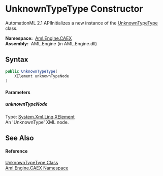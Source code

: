 UnknownTypeType Constructor
===========================
AutomationML 2.1 APIInitializes a new instance of the [UnknownTypeType][1] class.

  **Namespace:**  [Aml.Engine.CAEX][2]  
  **Assembly:**  AML.Engine (in AML.Engine.dll)

Syntax
------

```csharp
public UnknownTypeType(
	XElement unknownTypeNode
)
```

#### Parameters

##### *unknownTypeNode*
Type: [System.Xml.Linq.XElement][3]  
An 'UnknownType' XML node.


See Also
--------

#### Reference
[UnknownTypeType Class][1]  
[Aml.Engine.CAEX Namespace][2]  

[1]: README.md
[2]: ../README.md
[3]: https://docs.microsoft.com/dotnet/api/system.xml.linq.xelement
[4]: https://www.automationml.org
[5]: ../../icons/logoShade.png